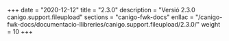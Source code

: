 +++
date        = "2020-12-12"
title       = "2.3.0"
description = "Versió 2.3.0 canigo.support.fileupload"
sections    = "canigo-fwk-docs"
enllac		= "/canigo-fwk-docs/documentacio-llibreries/canigo.support.fileupload/2.3.0/"
weight		= 10
+++
